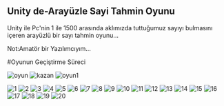 ## Unity de-Arayüzle Sayi Tahmin Oyunu
Unity ile Pc'nin 1 ile 1500 arasında aklımızda tuttuğumuz  sayıyı  bulmasını içeren arayüzlü bir sayı tahmin oyunu...

Not:Amatör bir Yazılımcıyım...

#Oyunun Geçiştirme Süreci 

![oyun](https://user-images.githubusercontent.com/41707639/55347266-0fac1a00-54bd-11e9-8e1f-331866ccef5c.PNG)
![kazan](https://user-images.githubusercontent.com/41707639/55347281-19ce1880-54bd-11e9-8d2e-c39afd7fc279.PNG)
![oyun1](https://user-images.githubusercontent.com/41707639/55347283-19ce1880-54bd-11e9-9f86-4058fd52b6ba.PNG)


![1](https://user-images.githubusercontent.com/41707639/55346851-1be3a780-54bc-11e9-997c-564d233ea90b.PNG)
![2](https://user-images.githubusercontent.com/41707639/55346853-1be3a780-54bc-11e9-8aae-56d1749a0de6.PNG)
![3](https://user-images.githubusercontent.com/41707639/55346854-1be3a780-54bc-11e9-962c-07b3a4efe37c.PNG)
![4](https://user-images.githubusercontent.com/41707639/55346855-1c7c3e00-54bc-11e9-9d97-c0308f9b9071.PNG)
![5](https://user-images.githubusercontent.com/41707639/55346856-1c7c3e00-54bc-11e9-80fe-69d4339b9f37.PNG)
![6](https://user-images.githubusercontent.com/41707639/55346857-1c7c3e00-54bc-11e9-9956-c2b3a6680153.PNG)
![7](https://user-images.githubusercontent.com/41707639/55346858-1c7c3e00-54bc-11e9-804b-cd62a7e78668.PNG)
![8](https://user-images.githubusercontent.com/41707639/55346859-1c7c3e00-54bc-11e9-9321-fb036c016e3a.PNG)
![9](https://user-images.githubusercontent.com/41707639/55346860-1d14d480-54bc-11e9-9f25-1ca3fd769037.PNG)
![10](https://user-images.githubusercontent.com/41707639/55346837-1a19e400-54bc-11e9-9250-f91531741266.PNG)
![11](https://user-images.githubusercontent.com/41707639/55346838-1a19e400-54bc-11e9-8c43-4c949f6a4672.PNG)
![12](https://user-images.githubusercontent.com/41707639/55346839-1a19e400-54bc-11e9-859b-346d50436525.PNG)
![13](https://user-images.githubusercontent.com/41707639/55346840-1ab27a80-54bc-11e9-93d5-3e6dda4873c4.PNG)
![14](https://user-images.githubusercontent.com/41707639/55346841-1ab27a80-54bc-11e9-8605-041cba63c80d.PNG)
![15](https://user-images.githubusercontent.com/41707639/55346845-1b4b1100-54bc-11e9-9774-d03517698bf5.PNG)
![16](https://user-images.githubusercontent.com/41707639/55346846-1b4b1100-54bc-11e9-94ab-dfa1a58276d3.PNG)
![17](https://user-images.githubusercontent.com/41707639/55346847-1b4b1100-54bc-11e9-913f-a54dff4b5537.PNG)
![18](https://user-images.githubusercontent.com/41707639/55346848-1b4b1100-54bc-11e9-96fd-f329696acaf2.PNG)
![19](https://user-images.githubusercontent.com/41707639/55346849-1b4b1100-54bc-11e9-901d-db0e44d27f76.PNG)
![20](https://user-images.githubusercontent.com/41707639/55346850-1be3a780-54bc-11e9-82a2-4715cb1f50fe.PNG)
